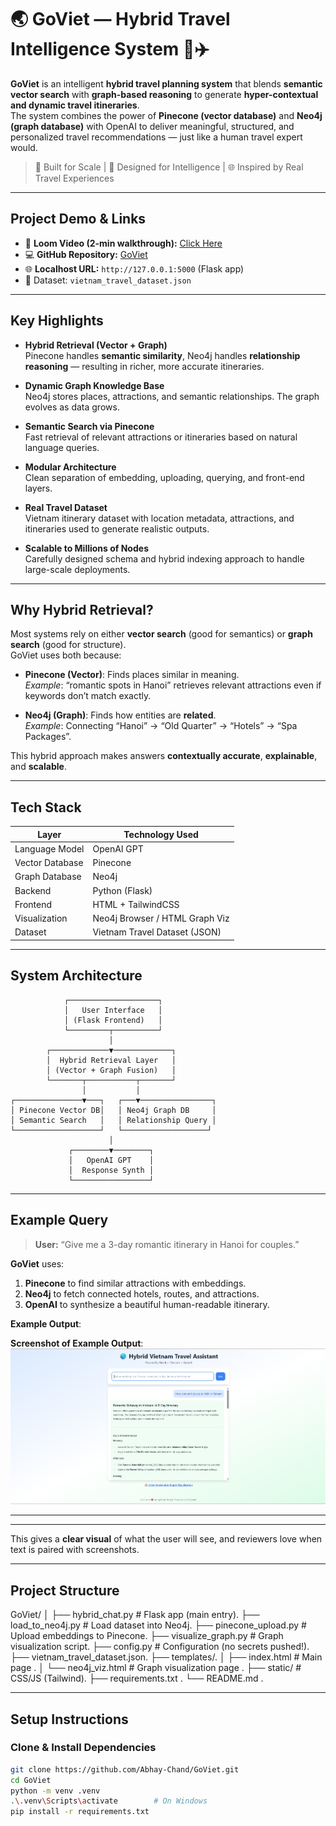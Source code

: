 # 🌏 GoViet — Hybrid Travel Intelligence System 🧠✈️

**GoViet** is an intelligent **hybrid travel planning system** that blends **semantic vector search** with **graph-based reasoning** to generate **hyper-contextual and dynamic travel itineraries**.  
The system combines the power of **Pinecone (vector database)** and **Neo4j (graph database)** with OpenAI to deliver meaningful, structured, and personalized travel recommendations — just like a human travel expert would.

> 🚀 Built for Scale | 🧠 Designed for Intelligence | 🌐 Inspired by Real Travel Experiences

---

##  Project Demo & Links

- 🎥 **Loom Video (2-min walkthrough):** [ Click Here](https://www.loom.com/share/36382c2daccf4351b0c63502f7498b9d?sid=5c877fee-b7ca-4a14-bc5f-b12bde9cd020)  
- 💻 **GitHub Repository:** [GoViet](https://github.com/Abhay-Chand/GoViet)  
- 🌐 **Localhost URL:** `http://127.0.0.1:5000` (Flask app)  
- 📂 Dataset: `vietnam_travel_dataset.json`

---

##  Key Highlights

- **Hybrid Retrieval (Vector + Graph)**  
  Pinecone handles **semantic similarity**, Neo4j handles **relationship reasoning** — resulting in richer, more accurate itineraries.

-  **Dynamic Graph Knowledge Base**  
  Neo4j stores places, attractions, and semantic relationships. The graph evolves as data grows.

-  **Semantic Search via Pinecone**  
  Fast retrieval of relevant attractions or itineraries based on natural language queries.

-  **Modular Architecture**  
  Clean separation of embedding, uploading, querying, and front-end layers.

-  **Real Travel Dataset**  
  Vietnam itinerary dataset with location metadata, attractions, and itineraries used to generate realistic outputs.

-  **Scalable to Millions of Nodes**  
  Carefully designed schema and hybrid indexing approach to handle large-scale deployments.

---

##  Why Hybrid Retrieval?

Most systems rely on either **vector search** (good for semantics) or **graph search** (good for structure).  
GoViet uses both because:

- **Pinecone (Vector)**: Finds places similar in meaning.  
  _Example_: “romantic spots in Hanoi” retrieves relevant attractions even if keywords don’t match exactly.

- **Neo4j (Graph)**: Finds how entities are **related**.  
  _Example_: Connecting “Hanoi” → “Old Quarter” → “Hotels” → “Spa Packages”.

 This hybrid approach makes answers **contextually accurate**, **explainable**, and **scalable**.

---

##  Tech Stack

| Layer             | Technology Used                 |
|-------------------|----------------------------------|
| Language Model    | OpenAI GPT                      |
| Vector Database   | Pinecone                        |
| Graph Database    | Neo4j                           |
| Backend           | Python (Flask)                  |
| Frontend          | HTML + TailwindCSS              |
| Visualization     | Neo4j Browser / HTML Graph Viz  |
| Dataset           | Vietnam Travel Dataset (JSON)   |

---

##  System Architecture

                ┌────────────────────┐
                │   User Interface   │
                │ (Flask Frontend)   │
                └─────────┬──────────┘
                          │
            ┌─────────────▼─────────────┐
            │  Hybrid Retrieval Layer   │
            │ (Vector + Graph Fusion)   │
            └───────┬───────────┬───────┘
                    │           │
    ┌───────────────▼───┐   ┌───▼────────────────┐
    │ Pinecone Vector DB│   │ Neo4j Graph DB     │
    │ Semantic Search   │   │ Relationship Query │
    └───────────────────┘   └───────────────────┘
                          │
                 ┌────────▼────────┐
                 │   OpenAI GPT    │
                 │  Response Synth │
                 └─────────────────┘


---

##  Example Query

> **User:** “Give me a 3-day romantic itinerary in Hanoi for couples.”

**GoViet** uses:
1. **Pinecone** to find similar attractions with embeddings.  
2. **Neo4j** to fetch connected hotels, routes, and attractions.  
3. **OpenAI** to synthesize a beautiful human-readable itinerary.

 **Example Output**:

 **Screenshot of Example Output**:  
![Example Query Screenshot](assets/Screenshot%202025-10-20%20101827.png)

---


---

 This gives a **clear visual** of what the user will see, and reviewers love when text is paired with screenshots.



---

##  Project Structure

GoViet/
│
├── hybrid_chat.py # Flask app (main entry).
├── load_to_neo4j.py # Load dataset into Neo4j.
├── pinecone_upload.py # Upload embeddings to Pinecone.
├── visualize_graph.py # Graph visualization script.
├── config.py # Configuration (no secrets pushed!).
├── vietnam_travel_dataset.json.
├── templates/.
│ ├── index.html # Main page .
│ └── neo4j_viz.html # Graph visualization page .
├── static/ # CSS/JS (Tailwind).
├── requirements.txt .
└── README.md .



---

##  Setup Instructions

###  Clone & Install Dependencies
```bash
git clone https://github.com/Abhay-Chand/GoViet.git
cd GoViet
python -m venv .venv
.\.venv\Scripts\activate        # On Windows
pip install -r requirements.txt

